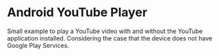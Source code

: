 # Android YouTube Player

Small example to play a YouTube video with and without the YouTube application installed. Considering the case that the device does not have Google Play Services.
